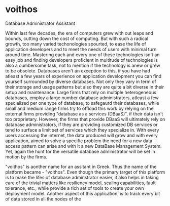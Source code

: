 # voithos
Database Administrator Assistant

Within last few decades, the era of computers grew with out leaps and bounds, cutting down the cost of computing. But with such a radical growth, too many varied techonologies spourted, to ease the life of application developers and to meet the needs of users with minimal turn around time. Mastering each and every one of these technologies isn't an easy job and finding developers proficient in multitude of technologies is also a cumbersome task, not to mention if the technology is anew or grew to be obsolete. Databases aren't an exception to this, if you have had atleast a few years of experience on application development you can find yourself surrounded by diverse databases. Not only they vary in term of their storage and usage patterns but also they are quite a bit diverse in their setup and maintenance. Large firms that rely on multiple heterogeneous databases, employ a large number database administrators, atleast a few specialized per one type of database, to safegaurd their databases, while small and medium range firms try to offload this work by relying on the external firms providing "database as a services (DBaaS)", if their data isn't too proprietary. However, the firms that provide DBaaS will ultimately rely on database administrators, if they are providing customized DB services or tend to surface a limit set of services which they specialize in. With every users accessing the internet, the data produced will grow and with every application, aimed to solve a specific problem the need for a new data access pattern can arise and with it a new DataBase Management System. Yet, again the hunt for the versatile database administrator will be set in motion by the firms.


"voithos" is aonther name for an assitant in Greek. Thus the name of the platform became - "voithos". Even though the primary target of this platform is to make the lifes of database adminstrator easier, it also helps in taking care of the trivial matters like resiliency model, scaling capabilities, fault tolerance, etc., while provide a rich set of tools to create your own deployment model. Another aspect of this application, is to track every bit of data stored in all the nodes of the 

